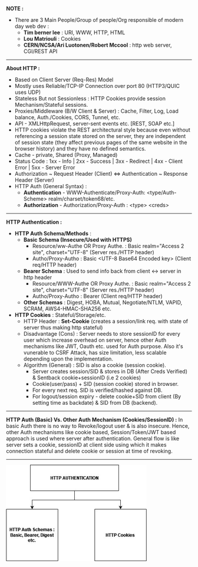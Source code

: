 
**NOTE :**
 - There are 3 Main People/Group of people/Org responsible of modern day web dev : 
    - **Tim berner lee** : URl, WWW, HTTP, HTML 
    - **Lou Matriouli** : Cookies 
    - **CERN/NCSA/Ari Luotonen/Robert Mccool** : http web server, CGI/REST API
---
**About HTTP :** 
 
 - Based on Client Server (Req-Res) Model
 - Mostly uses Reliable/TCP-IP Connection over port 80 (HTTP3/QUIC uses UDP)
 - Stateless But not Sessionless : HTTP Cookies provide session Mechanism/Stateful sessions.
 - Proxies/Middleware (B/W Client & Server) : Cache, Filter, Log, Load balance, Auth./Cookies, CORS, Tunnel, etc.
 - API - XMLHttpRequest, server-sent events etc. [REST, SOAP etc.]
 - HTTP cookies violate the REST architectural style because even without referencing a session state stored on the server, they are independent of session state (they affect previous pages of the same website in the browser history) and they have no defined semantics.
 - Cache - private, Shared (Proxy, Managed)
 - Status Code : 1xx - Info | 2xx - Success | 3xx - Redirect | 4xx - Client Error | 5xx - Server Error
 - Authorization ~ Request Header (Client) <=> Authentication ~ Response Header (Server)
 - HTTP Auth (General Syntax) : 
   - **Authentication** - WWW-Authenticate/Proxy-Auth: <type/Auth-Scheme> realm/charset/token68/etc.
   - **Authorization** - Authorization/Proxy-Auth : \<type> \<creds>
---
**HTTP Authentication :**
- **HTTP Auth Schema/Methods** : 
  - **Basic Schema (Insecure/Used with HTTPS)**
    - Resource/ww-Authe OR Proxy Authe. : Basic realm="Access 2 site", charset="UTF-8" (Server res./HTTP header)
    - Autho/Proxy-Autho : Basic \<UTF-8 Base64 Encoded key> (Client req/HTTP header)
   - **Bearer Schema** : Used to send info back from client <-> server in http header
     - Resource/WWW-Authe OR Proxy Authe. : Basic realm="Access 2 site", charset="UTF-8" (Server res./HTTP header)
     - Autho/Proxy-Autho : Bearer <Encrypted key> (Client req/HTTP header)
   - **Other Schemas** : Digest, HOBA, Mutual, Negotiate/NTLM, VAPID, SCRAM, AWS4-HMAC-SHA256 etc.
 - **HTTP Cookies** : Stateful/Storage/etc.
   - HTTP Header : **Set-Cookie** (creates a session/link req. with state of server thus making http stateful)
   - Disadvantage (Cons) : Server needs to store sessionID for every user which increase overhead on server, hence other Auth mechanisms like JWT, Oauth etc. used for Auth purpose. Also it's vunerable to CSRF Attack, has size limitation, less scalable depending upon the implementation.
   - Algorithm (General) : SID is also a cookie (session cookie).
     - Server creates session/SID & stores in DB (After Creds Verified) & Sentback cookie+sessionID (i.e 2 cookies)
     - Cookie(user/pass) + SID (session cookie) stored in browser.
     - For every next req. SID is verified/hashed against DB.
     - For logout/session expiry - delete cookie+SID from client (By setting time as backdate) & SID from DB (backend). 
---
**HTTP Auth (Basic) Vs. Other Auth Mechanism (Cookies/SessionID) :**
In basic Auth there is no way to Revoke/logout user & is also insecure. Hence, other Auth mechanisms like cookie based, Session/Token/JWT based approach is used where server after authentication. 
General flow is like server sets a cookie, sessionID at client side using which it makes connection stateful and delete cookie or session at time of revoking.

---
![HTTP Auth](images/HTTP-Auth.jpg)